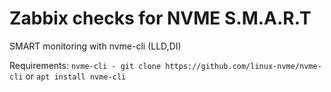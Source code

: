 # Zabbix checks for NVME S.M.A.R.T
SMART monitoring with nvme-cli (LLD,DI)

Requirements:
`nvme-cli - git clone https://github.com/linux-nvme/nvme-cli`
or
`apt install nvme-cli`
